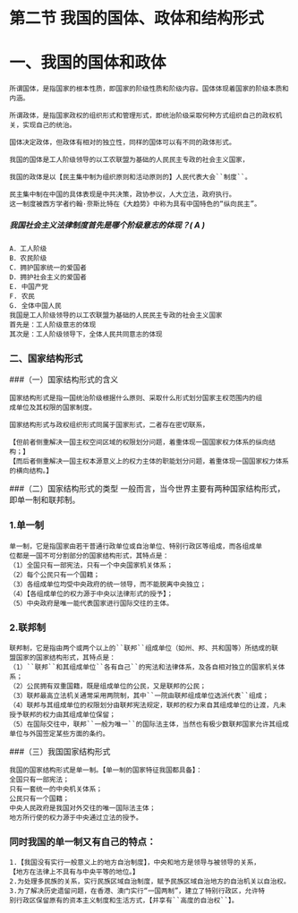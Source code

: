 # 第二节 我国的国体、政体和结构形式
# 一、我国的国体和政体
    所谓国体，是指国家的根本性质，即国家的阶级性质和阶级内容。国体体现着国家的阶级本质和内涵。
    
    所谓政体，是指国家政权的组织形式和管理形式，即统治阶级采取何种方式组织自己的政权机关，实现自己的统治。

    国体决定政体，但政体有相对的独立性，同样的国体可以有不同的政体形式。
    
    我国的国体是工人阶级领导的以工农联盟为基础的人民民主专政的社会主义国家，
    
    我国的政体是以【民主集中制为组织原则和活动原则的】人民代表大会``制度``。

    民主集中制在中国的具体表现是中共决策，政协参议，人大立法，政府执行。
    这一制度被西方学者约翰·奈斯比特在《大趋势》中称为具有中国特色的“纵向民主”。
    
##### 我国社会主义法律制度首先是哪个阶级意志的体现？( A )
    A．工人阶级
    B．农民阶级
    C．拥护国家统一的爱国者
    D．拥护社会主义的爱国者
    E. 中国产党
    F. 农民
    G. 全体中国人民
    我国是工人阶级领导的以工农联盟为基础的人民民主专政的社会主义国家    
    首先是：工人阶级意志的体现
    其次是：工人阶级领导下，全体人民共同意志的体现        

### 二、国家结构形式
###（一）国家结构形式的含义

    国家结构形式是指一国统治阶级根据什么原则、采取什么形式划分国家主权范围内的组
    成单位及其权限的国家制度。

    国家结构形式与政权组织形式同属于国家形式，二者存在密切联系，

    【但前者侧重解决一国主权空间区域的权限划分问题，着重体现一国国家权力体系的纵向结构；】
    【而后者侧重解决一国主权本源意义上的权力主体的职能划分问题，着重体现一国国家权力体系的横向结构。】

###（二）国家结构形式的类型
    一般而言，当今世界主要有两种国家结构形式，即单一制和联邦制。
    
### 1.单一制
    单一制，它是指国家由若干普通行政单位或自治单位、特别行政区等组成，而各组成单
    位都是一国不可分割部分的国家结构形式，其特点是：
    （1）全国只有一部宪法，只有一个中央国家机关体系；
    （2）每个公民只有一个国籍；
    （3）各组成单位均受中央政府的统一领导，而不能脱离中央独立；
    （4）【各组成单位的权力源于中央以法律形式的授予】；
    （5）中央政府是唯一能代表国家进行国际交往的主体。
    
### 2.联邦制

    联邦制，它是指由两个或两个以上的``联邦``组成单位（如州、邦、共和国等）所结成的联
    盟国家的国家结构形式，其特点是：
    （1）``联邦``和其组成单位``各有自己``的宪法和法律体系，及各自相对独立的国家机关体系；
    （2）公民拥有双重国籍，既是组成单位的公民，又是联邦的公民；
    （3）联邦最高立法机关通常采用两院制，其中``一院由联邦组成单位选派代表``组成；
    （4）联邦与其组成单位的权限划分由联邦宪法规定，联邦的权力来自其组成单位的让渡，凡未授予联邦的权力由其组成单位保留；
    （5）在国际交往中，联邦``一般为唯一``的国际法主体，当然也有极少数联邦国家允许其组成单位与外国签定某些方面的条约。


###（三）我国国家结构形式

    我国的国家结构形式是单一制。【单一制的国家特征我国都具备】：
    全国只有一部宪法；
    只有一套统一的中央机关体系；
    公民只有一个国籍；
    中央人民政府是我国对外交往的唯一国际法主体；
    地方所行使的权力源于中央通过立法的授予。

### 同时我国的单一制又有自己的特点：

    1.【我国没有实行一般意义上的地方自治制度】，中央和地方是领导与被领导的关系，
    【地方在法律上不具有与中央平等的地位。】
    2.为处理多民族的关系，实行民族区域自治制度，赋予民族区域自治地方的自治机关以自治权。
    3.为了解决历史遗留问题，在香港、澳门实行“一国两制”，建立了特别行政区，允许特
    别行政区保留原有的资本主义制度和生活方式，【并享有``高度的自治权``】。


